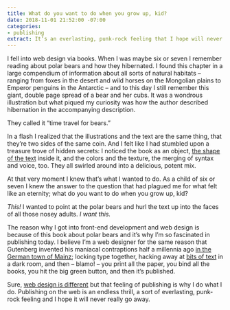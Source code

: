 ```yaml
---
title: What do you want to do when you grow up, kid?
date: 2018-11-01 21:52:00 -07:00
categories:
- publishing
extract: It’s an everlasting, punk-rock feeling that I hope will never really go away.
---
```


I fell into web design via books. When I was maybe six or seven I remember reading about polar bears and how they hibernated. I found this chapter in a large compendium of information about all sorts of natural habitats – ranging from foxes in the desert and wild horses on the Mongolian plains to Emperor penguins in the Antarctic – and to this day I still remember this giant, double page spread of a bear and her cubs. It was a wondrous illustration but what piqued my curiosity was how the author described hibernation in the accompanying description. 

They called it “time travel for bears.” 

In a flash I realized that the illustrations and the text are the same thing, that they’re two sides of the same coin. And I felt like I had stumbled upon a treasure trove of hidden secrets: I noticed the book as an object, [the shape of the text](https://robinrendle.com/essays/call-me-interactivity/) inside it, and the colors and the texture, the merging of syntax and voice, too. They all swirled around into a delicious, potent mix. 

At that very moment I knew that’s what I wanted to do. As a child of six or seven I knew the answer to the question that had plagued me for what felt like an eternity; what do you want to do when you grow up, kid?

_This!_ I wanted to point at the polar bears and hurl the text up into the faces of all those nosey adults. _I want this._

The reason why I got into front-end development and web design is because of this book about polar bears and it’s why I’m so fascinated in publishing today. I believe I’m a web designer for the same reason that Gutenberg invented his maniacal contraptions half a millennia ago [in the German town of Mainz](https://robinrendle.com/essays/futures-of-typography/); locking type together, hacking away at [bits of text](https://robinrendle.com/essays/bookmarking/) in a dark room, and then – blamo! – you print all the paper, you bind all the books, you hit the big green button, and then it’s published.

Sure, [web design is different](https://robinrendle.com/essays/new-web-typography/) but that feeling of publishing is why I do what I do. Publishing on the web is an endless thrill, a sort of everlasting, punk-rock feeling and I hope it will never really go away.